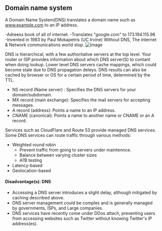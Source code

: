 ## Domain name system
A Domain Name System(DNS) translates a domain name such as www.example.com to an IP address.  

-Adreess book of all of internet.
-Translates "google.com" to 173.194.115.96
-Invented in 1983 by Paul Mokapetris (UC Irvine)
Without DNS, The internet & Network communications world stop.
![image](https://github.com/user-attachments/assets/16500ac4-becb-441c-b08c-f8b9dc0e4c74)

DNS is hierarchical, with a few authoritative servers at the top level. Your router or ISP provides information about 
which DNS server(S) to contant when doing lookup. Lower level DNS servers cache mappings, which could become stale due to DNS propagation 
deleys. DNS results can also be cached by browser or OS for a certain period of time, determined by the TTL.
- NS record (Name server) : Specifies the DNS servers for your domain/subdomain.
- MX record (main exchange): Specifies the mail servers for accepting messages.
- A record (address): Points a name to an IP address.
- CNAME (canonical): Points a name to another name or CNAME or an A record.

Services such as CloudFlare and Route 53 provide managed DNS services. Some DNS services can route traffic through various methods:
- Weighted round robin
  - Prevent traffic from going to servers under maintennce.
  - Balance between varying cluster sizes
  - A?B testing
- Latency-based
- Geolocation-based

#### Disadvantage(s): DNS
- Accessing a DNS server introduces a slight delay, although mitigated by caching described above.
- DNS server management could be complex and is generally managed by governments, ISPs, and Large companies.
- DNS services have recently come under DDos attach, preventing users from accessing websites such as Twitter without knowing Twitter's IP address(es).
